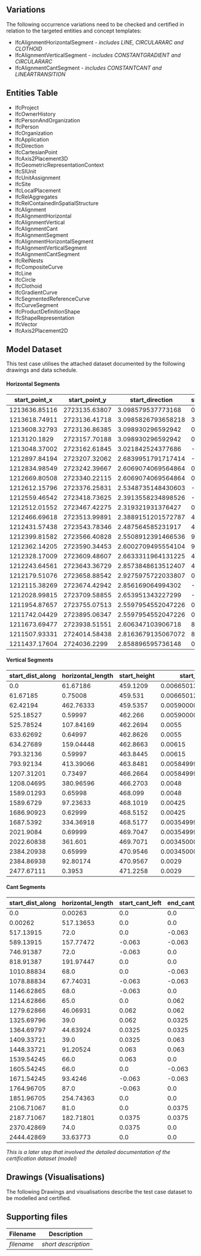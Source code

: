 ## Variations
The following occurrence variations need to be checked and certified in relation to the targeted entities and concept templates:

- IfcAlignmentHorizontalSegment - *includes LINE, CIRCULARARC and CLOTHOID*
- IfcAlignmentVerticalSegment - *includes CONSTANTGRADIENT and CIRCULARARC*
- IfcAlignmentCantSegment - *includes CONSTANTCANT and LINEARTRANSITION*

## Entities Table

- IfcProject
- IfcOwnerHistory
- IfcPersonAndOrganization
- IfcPerson
- IfcOrganization
- IfcApplication
- IfcDirection
- IfcCartesianPoint
- IfcAxis2Placement3D
- IfcGeometricRepresentationContext
- IfcSIUnit
- IfcUnitAssignment
- IfcSite
- IfcLocalPlacement
- IfcRelAggregates
- IfcRelContainedInSpatialStructure
- IfcAlignment
- IfcAlignmentHorizontal
- IfcAlignmentVertical
- IfcAlignmentCant
- IfcAlignmentSegment
- IfcAlignmentHorizontalSegment
- IfcAlignmentVerticalSegment
- IfcAlignmentCantSegment
- IfcRelNests
- IfcCompositeCurve
- IfcLine
- IfcCircle
- IfcClothoid
- IfcGradientCurve
- IfcSegmentedReferenceCurve
- IfcCurveSegment
- IfcProductDefinitionShape
- IfcShapeRepresentation
- IfcVector
- IfcAxis2Placement2D

## Model Dataset
This test case utilises the attached dataset documented by the following drawings and data schedule. 


#### Horizontal Segments
| start_point_x | start_point_y | start_direction | start_radius_of_curvature | end_radius_of_curvature | segment_length | gravity_center_line_height | predefined_type |
| ------------- | ------------- | ------------- | ------------- | ------------- | ------------- | ------------- | ------------- |
| 1213636.85116 | 2723135.63807 | 3.098579537773168 | 0 | 0 | 18.11881 | None | LINE |
| 1213618.74911 | 2723136.41718 | 3.0985826793658218 | 30000.0 | 30000.0 | 10.43075 | None | CIRCULARARC |
| 1213608.32793 | 2723136.86385 | 3.098930296592942 | 0 | 0 | 488.5896 | None | LINE |
| 1213120.1829 | 2723157.70188 | 3.098930296592942 | 0.0 | -467.0 | 72.0 | None | CLOTHOID |
| 1213048.37002 | 2723162.61845 | 3.021842524377686 | -467.0 | -467.0 | 157.77472 | None | CIRCULARARC |
| 1212897.84194 | 2723207.32062 | 2.6839951791717414 | -467.0 | 0.0 | 72.0 | None | CLOTHOID |
| 1212834.98549 | 2723242.39667 | 2.6069074069564864 | 0 | 0 | 191.97447 | None | LINE |
| 1212669.80508 | 2723340.22115 | 2.6069074069564864 | 0.0 | -472.0 | 68.0 | None | CLOTHOID |
| 1212612.15796 | 2723376.25831 | 2.5348735148430603 | -472.0 | -472.0 | 67.74031 | None | CIRCULARARC |
| 1212559.46542 | 2723418.73625 | 2.3913558234898526 | -472.0 | 0.0 | 68.0 | None | CLOTHOID |
| 1212512.01552 | 2723467.42275 | 2.319321931376427 | 0.0 | 467.0 | 65.0 | None | CLOTHOID |
| 1212466.69618 | 2723513.99891 | 2.3889151201572787 | 467.0 | 467.0 | 46.06931 | None | CIRCULARARC |
| 1212431.57438 | 2723543.78346 | 2.487564585231917 | 467.0 | 904.0 | 39.0 | None | CLOTHOID |
| 1212399.81582 | 2723566.40828 | 2.5508912391466536 | 904.0 | 904.0 | 44.63924 | None | CIRCULARARC |
| 1212362.14205 | 2723590.34453 | 2.6002709495554104 | 904.0 | 470.0 | 39.0 | None | CLOTHOID |
| 1212328.17009 | 2723609.48607 | 2.6633311964131225 | 470.0 | 470.0 | 91.20524 | None | CIRCULARARC |
| 1212243.64561 | 2723643.36729 | 2.8573848613512407 | 470.0 | 0.0 | 66.0 | None | CLOTHOID |
| 1212179.51076 | 2723658.88542 | 2.9275975722033807 | 0.0 | -462.0 | 66.0 | None | CLOTHOID |
| 1212115.38269 | 2723674.42942 | 2.856169064994302 | -462.0 | -462.0 | 93.4246 | None | CIRCULARARC |
| 1212028.99815 | 2723709.58855 | 2.653951343227299 | -462.0 | 0.0 | 87.0 | None | CLOTHOID |
| 1211954.87657 | 2723755.07513 | 2.5597954552047226 | 0 | 0 | 254.74363 | None | LINE |
| 1211742.04429 | 2723895.06347 | 2.5597954552047226 | 0.0 | 870.0 | 81.0 | None | CLOTHOID |
| 1211673.69477 | 2723938.51551 | 2.606347103906718 | 870.0 | 870.0 | 182.71801 | None | CIRCULARARC |
| 1211507.93331 | 2724014.58438 | 2.8163679135067072 | 870.0 | 0.0 | 74.0 | None | CLOTHOID |
| 1211437.17604 | 2724036.2299 | 2.858896595736148 | 0 | 0 | 33.63773 | None | LINE |
#### Vertical Segments
| start_dist_along | horizontal_length | start_height | start_gradient | end_gradient | radius_of_curvature | predefined_type |
| ------------- | ------------- | ------------- | ------------- | ------------- | ------------- | ------------- |
| 0.0 | 61.67186 | 459.1209 | 0.00665013 | 0.00665013 | 0.0 | CONSTANTGRADIENT |
| 61.67185 | 0.75008 | 459.531 | 0.006650120000000001 | 0.0058999956436960755 | 1000.0 | CIRCULARARC |
| 62.42194 | 462.76333 | 459.5357 | 0.005900000000000001 | 0.005900000000000001 | 0.0 | CONSTANTGRADIENT |
| 525.18527 | 0.59997 | 462.266 | 0.005900000000000001 | 0.005500000498816251 | 1500.0 | CIRCULARARC |
| 525.78524 | 107.84169 | 462.2694 | 0.0055 | 0.0055 | 0.0 | CONSTANTGRADIENT |
| 633.62692 | 0.64997 | 462.8626 | 0.0055 | 0.006150003115452429 | -1000.0 | CIRCULARARC |
| 634.27689 | 159.04448 | 462.8663 | 0.00615 | 0.00615 | 0.0 | CONSTANTGRADIENT |
| 793.32136 | 0.59997 | 463.8445 | 0.00615 | 0.0058499987972931424 | 2000.0 | CIRCULARARC |
| 793.92134 | 413.39066 | 463.8481 | 0.005849999999999999 | 0.005849999999999999 | 0.0 | CONSTANTGRADIENT |
| 1207.31201 | 0.73497 | 466.2664 | 0.005849999999999999 | 0.004799998053876806 | 700.0 | CIRCULARARC |
| 1208.04695 | 380.96596 | 466.2703 | 0.0048 | 0.0048 | 0.0 | CONSTANTGRADIENT |
| 1589.01293 | 0.65998 | 468.099 | 0.0048 | 0.004249999753908035 | 1200.0 | CIRCULARARC |
| 1589.6729 | 97.23633 | 468.1019 | 0.00425 | 0.00425 | 0.0 | CONSTANTGRADIENT |
| 1686.90923 | 0.62999 | 468.5152 | 0.00425 | 0.0035499950979519745 | 900.0 | CIRCULARARC |
| 1687.5392 | 334.36918 | 468.5177 | 0.0035499999999999998 | 0.0035499999999999998 | 0.0 | CONSTANTGRADIENT |
| 2021.9084 | 0.69999 | 469.7047 | 0.0035499999999999998 | 0.003449999590967274 | 7000.0 | CIRCULARARC |
| 2022.60838 | 361.601 | 469.7071 | 0.0034500000000000004 | 0.0034500000000000004 | 0.0 | CONSTANTGRADIENT |
| 2384.20938 | 0.65999 | 470.9546 | 0.0034500000000000004 | 0.002899999996127151 | 1200.0 | CIRCULARARC |
| 2384.86938 | 92.80174 | 470.9567 | 0.0029 | 0.0029 | 0.0 | CONSTANTGRADIENT |
| 2477.67111 | 0.3953 | 471.2258 | 0.0029 | 0.00369061293954551 | -500.0 | CIRCULARARC |
#### Cant Segments
| start_dist_along | horizontal_length | start_cant_left | end_cant_left | start_cant_right | end_cant_right | predefined_type |
| ------------- | ------------- | ------------- | ------------- | ------------- | ------------- | ------------- |
| 0.0 | 0.00263 | 0.0 | 0.0 | -0.0 | -0.0 | CONSTANTCANT |
| 0.00262 | 517.13653 | 0.0 | 0.0 | -0.0 | -0.0 | CONSTANTCANT |
| 517.13915 | 72.0 | 0.0 | -0.063 | -0.0 | 0.063 | LINEARTRANSITION |
| 589.13915 | 157.77472 | -0.063 | -0.063 | 0.063 | 0.063 | CONSTANTCANT |
| 746.91387 | 72.0 | -0.063 | 0.0 | 0.063 | -0.0 | CONSTANTCANT |
| 818.91387 | 191.97447 | 0.0 | 0.0 | -0.0 | -0.0 | CONSTANTCANT |
| 1010.88834 | 68.0 | 0.0 | -0.063 | -0.0 | 0.063 | LINEARTRANSITION |
| 1078.88834 | 67.74031 | -0.063 | -0.063 | 0.063 | 0.063 | CONSTANTCANT |
| 1146.62865 | 68.0 | -0.063 | 0.0 | 0.063 | -0.0 | CONSTANTCANT |
| 1214.62866 | 65.0 | 0.0 | 0.062 | -0.0 | -0.062 | CONSTANTCANT |
| 1279.62866 | 46.06931 | 0.062 | 0.062 | -0.062 | -0.062 | CONSTANTCANT |
| 1325.69796 | 39.0 | 0.062 | 0.0325 | -0.062 | -0.0325 | LINEARTRANSITION |
| 1364.69797 | 44.63924 | 0.0325 | 0.0325 | -0.0325 | -0.0325 | CONSTANTCANT |
| 1409.33721 | 39.0 | 0.0325 | 0.063 | -0.0325 | -0.063 | CONSTANTCANT |
| 1448.33721 | 91.20524 | 0.063 | 0.063 | -0.063 | -0.063 | CONSTANTCANT |
| 1539.54245 | 66.0 | 0.063 | 0.0 | -0.063 | -0.0 | LINEARTRANSITION |
| 1605.54245 | 66.0 | 0.0 | -0.063 | -0.0 | 0.063 | LINEARTRANSITION |
| 1671.54245 | 93.4246 | -0.063 | -0.063 | 0.063 | 0.063 | CONSTANTCANT |
| 1764.96705 | 87.0 | -0.063 | 0.0 | 0.063 | -0.0 | CONSTANTCANT |
| 1851.96705 | 254.74363 | 0.0 | 0.0 | -0.0 | -0.0 | CONSTANTCANT |
| 2106.71067 | 81.0 | 0.0 | 0.0375 | -0.0 | -0.0375 | CONSTANTCANT |
| 2187.71067 | 182.71801 | 0.0375 | 0.0375 | -0.0375 | -0.0375 | CONSTANTCANT |
| 2370.42869 | 74.0 | 0.0375 | 0.0 | -0.0375 | -0.0 | LINEARTRANSITION |
| 2444.42869 | 33.63773 | 0.0 | 0.0 | -0.0 | -0.0 | CONSTANTCANT |

*This is a later step that involved the detailed documentation of the certification dataset (model)*


## Drawings (Visualisations)
The following Drawings and visualisations describe the test case dataset to be modelled and certified.


## Supporting files

| Filename                          | Description                               |
|-----------------------------------|-------------------------------------------|
| *filename*                        | *short description*                       |
